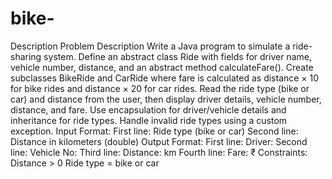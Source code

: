 # bike-
Description
Problem Description Write a Java program to simulate a ride-sharing system. Define an abstract class Ride with fields for driver name, vehicle number, distance, and an abstract method calculateFare(). Create subclasses BikeRide and CarRide where fare is calculated as distance × 10 for bike rides and distance × 20 for car rides. Read the ride type (bike or car) and distance from the user, then display driver details, vehicle number, distance, and fare. Use encapsulation for driver/vehicle details and inheritance for ride types. Handle invalid ride types using a custom exception. Input Format: First line: Ride type (bike or car) Second line: Distance in kilometers (double) Output Format: First line: Driver: <driverName> Second line: Vehicle No: <vehicleNumber> Third line: Distance: <distance> km Fourth line: Fare: ₹<calculated fare> Constraints: Distance > 0 Ride type = bike or car
